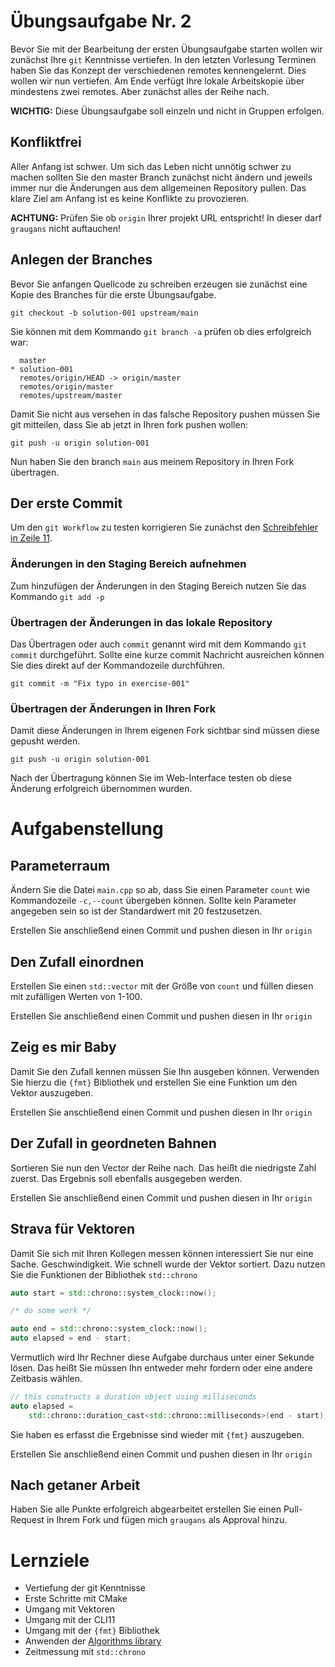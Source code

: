 
# Übungsaufgabe Nr. 2

Bevor Sie mit der Bearbeitung der ersten Übungsaufgabe starten wollen wir zunächst Ihre ``git`` Kenntnisse vertiefen. In den letzten Vorlesung Terminen haben Sie das Konzept der verschiedenen remotes kennengelernt. Dies wollen wir nun vertiefen. Am Ende verfügt Ihre lokale Arbeitskopie über mindestens zwei remotes. Aber zunächst alles der Reihe nach.

**WICHTIG:** Diese Übungsaufgabe soll einzeln und nicht in Gruppen erfolgen.

## Konfliktfrei

Aller Anfang ist schwer. Um sich das Leben nicht unnötig schwer zu machen sollten Sie den master Branch zunächst nicht ändern und jeweils immer nur die Änderungen aus dem allgemeinen Repository pullen. Das klare Ziel am Anfang ist es keine Konflikte zu provozieren.


**ACHTUNG:** Prüfen Sie ob ``origin`` Ihrer projekt URL entspricht! In dieser darf ``graugans`` nicht auftauchen!


## Anlegen der Branches

Bevor Sie anfangen Quellcode zu schreiben erzeugen sie zunächst eine Kopie des Branches für die erste Übungsaufgabe.

```
git checkout -b solution-001 upstream/main
```

Sie können mit dem Kommando ``git branch -a`` prüfen ob dies erfolgreich war:

```
  master
* solution-001
  remotes/origin/HEAD -> origin/master
  remotes/origin/master
  remotes/upstream/master
```
Damit Sie nicht aus versehen in das falsche Repository pushen müssen Sie git mitteilen, dass Sie ab jetzt in Ihren fork pushen wollen:

```
git push -u origin solution-001
```

Nun haben Sie den branch `main` aus meinem Repository in Ihren Fork übertragen.


## Der erste Commit

Um den ``git Workflow`` zu testen korrigieren Sie zunächst den [Schreibfehler in Zeile 11](exercise-002/main.cpp#L11).

### Änderungen in den Staging Bereich aufnehmen

Zum hinzufügen der Änderungen in den Staging Bereich nutzen Sie das Kommando ``git add -p``

### Übertragen der Änderungen in das lokale Repository

Das Übertragen oder auch ``commit`` genannt wird mit dem Kommando ``git commit`` durchgeführt. Sollte eine kurze commit Nachricht ausreichen können Sie dies direkt auf der Kommandozeile durchführen.

```
git commit -m "Fix typo in exercise-001"
```

### Übertragen der Änderungen in Ihren Fork

Damit diese Änderungen in Ihrem eigenen Fork sichtbar sind müssen diese gepusht werden.

```
git push -u origin solution-001
```

Nach der Übertragung können Sie im Web-Interface testen ob diese Änderung erfolgreich übernommen wurden.


# Aufgabenstellung

## Parameterraum

Ändern Sie die Datei `main.cpp` so ab, dass Sie einen Parameter ``count`` wie Kommandozeile ``-c,--count`` übergeben können. Sollte kein Parameter angegeben sein so ist der Standardwert mit 20 festzusetzen.

Erstellen Sie anschließend einen Commit und pushen diesen in Ihr ``origin``

## Den Zufall einordnen

Erstellen Sie einen ``std::vector`` mit der Größe von ``count`` und füllen diesen mit zufälligen Werten von 1-100.

Erstellen Sie anschließend einen Commit und pushen diesen in Ihr ``origin``

## Zeig es mir Baby

Damit Sie den Zufall kennen müssen Sie Ihn ausgeben können. Verwenden Sie hierzu die ``{fmt}`` Bibliothek und erstellen Sie eine Funktion um den Vektor auszugeben.

Erstellen Sie anschließend einen Commit und pushen diesen in Ihr ``origin``

## Der Zufall in geordneten Bahnen

Sortieren Sie nun den Vector der Reihe nach. Das heißt die niedrigste Zahl zuerst. Das Ergebnis soll ebenfalls ausgegeben werden.

Erstellen Sie anschließend einen Commit und pushen diesen in Ihr ``origin``


## Strava für Vektoren

Damit Sie sich mit Ihren Kollegen messen können interessiert Sie nur eine Sache. Geschwindigkeit. Wie schnell wurde der Vektor sortiert. Dazu nutzen Sie die Funktionen der Bibliothek ``std::chrono``

```cpp
auto start = std::chrono::system_clock::now();

/* do some work */

auto end = std::chrono::system_clock::now();
auto elapsed = end - start;
```

Vermutlich wird Ihr Rechner diese Aufgabe durchaus unter einer Sekunde lösen. Das heißt Sie müssen Ihn entweder mehr fordern oder eine andere Zeitbasis wählen.

```cpp
// this constructs a duration object using milliseconds
auto elapsed =
    std::chrono::duration_cast<std::chrono::milliseconds>(end - start);
```
Sie haben es erfasst die Ergebnisse sind wieder mit ``{fmt}`` auszugeben.

Erstellen Sie anschließend einen Commit und pushen diesen in Ihr ``origin``

## Nach getaner Arbeit

Haben Sie alle Punkte erfolgreich abgearbeitet erstellen Sie einen Pull-Request in Ihrem Fork und fügen mich ``graugans`` als Approval hinzu.

# Lernziele

- Vertiefung der git Kenntnisse
- Erste Schritte mit CMake
- Umgang mit Vektoren
- Umgang mit der CLI11
- Umgang mit der ``{fmt}`` Bibliothek
- Anwenden der [Algorithms library](https://en.cppreference.com/w/cpp/algorithm)
- Zeitmessung mit ``std::chrono``